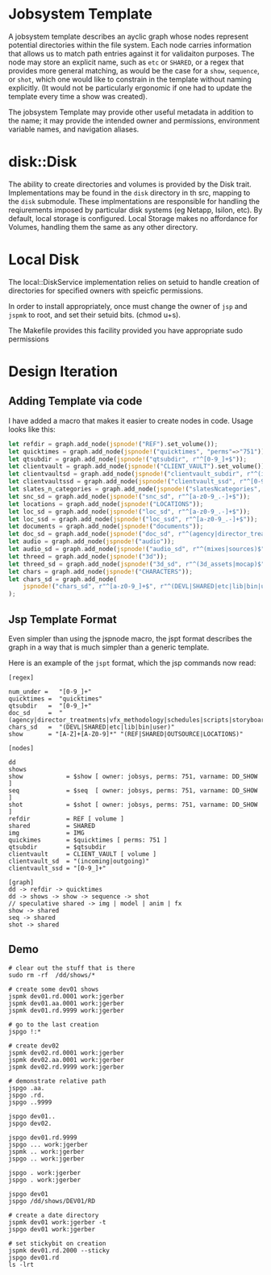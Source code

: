 # Jobsystem Template
A jobsystem template describes an ayclic graph whose nodes represent potential directories within the file system. Each node carries information that allows us to match path entries against it for validaiton purposes. The node may store an explicit name, such as `etc` or `SHARED`, or a regex that provides more general matching, as would be the case for a `show`, `sequence`, or `shot`, which one would like to constrain in the template without naming explicitly. (It would not be particularly ergonomic if one had to update the template every time a show was created).

The jobsystem Template may provide other useful metadata in addition to the name; it may provide the intended owner and permissions, environment variable names, and navigation aliases.

# disk::Disk

The ability to create directories and volumes is provided by the Disk trait. Implementations may be found in the `disk` directory in th src, mapping to the `disk` submodule. These implmentations are responsible for handling the reqiurements imposed by particular disk systems (eg Netapp, Isilon, etc). By default, local storage is configured. Local Storage makes no affordance for Volumes, handling them the same as any other directory.

# Local Disk
The local::DiskService implementation relies on setuid to handle creation of directories for specified owners with speicfic permissions.

In order to install appropriately, once must change the owner of `jsp` and `jspmk` to root, and set their setuid bits.
(chmod u+s).

The Makefile provides this facility provided you have appropriate sudo permissions

# Design Iteration

## Adding Template via code
I have added a macro that makes it easier to create nodes in code. Usage looks like this:

```rust
let refdir = graph.add_node(jspnode!("REF").set_volume());
let quicktimes = graph.add_node(jspnode!("quicktimes", "perms"=>"751"));
let qtsubdir = graph.add_node(jspnode!("qtsubdir", r"^[0-9_]+$"));
let clientvault = graph.add_node(jspnode!("CLIENT_VAULT").set_volume());
let clientvaultsd = graph.add_node(jspnode!("clientvault_subdir", r"^(incoming|outgoing)$"));
let clientvaultssd = graph.add_node(jspnode!("clientvault_ssd", r"^[0-9_]+$"));
let slates_n_categories = graph.add_node(jspnode!("slatesNcategories", r"(SLATES|CATGORIES)^$"));
let snc_sd = graph.add_node(jspnode!("snc_sd", r"^[a-z0-9_.-]+$"));
let locations = graph.add_node(jspnode!("LOCATIONS"));
let loc_sd = graph.add_node(jspnode!("loc_sd", r"^[a-z0-9_.-]+$"));
let loc_ssd = graph.add_node(jspnode!("loc_ssd", r"^[a-z0-9_.-]+$"));
let documents = graph.add_node(jspnode!("documents"));
let doc_sd = graph.add_node(jspnode!("doc_sd", r"^(agency|director_treatments|vfx_methodology|schedules|scripts|storyboards)$"));
let audio = graph.add_node(jspnode!("audio"));
let audio_sd = graph.add_node(jspnode!("audio_sd", r"^(mixes|sources)$"));
let threed = graph.add_node(jspnode!("3d"));
let threed_sd = graph.add_node(jspnode!("3d_sd", r"^(3d_assets|mocap)$"));
let chars = graph.add_node(jspnode!("CHARACTERS"));
let chars_sd = graph.add_node(
    jspnode!("chars_sd", r"^[a-z0-9_]+$", r"^(DEVL|SHARED|etc|lib|bin|user)$")
);
```

## Jsp Template Format
Even simpler than using the jspnode macro, the jspt format describes the graph
in a way that is much simpler than a generic template.

Here is an example of the `jspt` format, which the jsp commands now read:

```
[regex]

num_under =   "[0-9_]+"
quicktimes =  "quicktimes"
qtsubdir   =  "[0-9_]+" 
doc_sd     =  "(agency|director_treatments|vfx_methodology|schedules|scripts|storyboards)"
chars_sd   =  "(DEVL|SHARED|etc|lib|bin|user)"
show       = "[A-Z]+[A-Z0-9]*" "(REF|SHARED|OUTSOURCE|LOCATIONS)"

[nodes]

dd  
shows
show            = $show [ owner: jobsys, perms: 751, varname: DD_SHOW ]     
seq             = $seq  [ owner: jobsys, perms: 751, varname: DD_SHOW ]  
shot            = $shot [ owner: jobsys, perms: 751, varname: DD_SHOW ]  
refdir          = REF [ volume ]
shared          = SHARED
img             = IMG
quickimes       = $quicktimes [ perms: 751 ]
qtsubdir        = $qtsubdir
clientvault     = CLIENT_VAULT [ volume ]
clientvault_sd  = "(incoming|outgoing)"
clientvault_ssd = "[0-9_]+"

[graph] 
dd -> refdir -> quicktimes
dd -> shows -> show -> sequence -> shot
// speculative shared -> img | model | anim | fx 
show -> shared
seq -> shared
shot -> shared
```

## Demo
```
# clear out the stuff that is there
sudo rm -rf  /dd/shows/*

# create some dev01 shows
jspmk dev01.rd.0001 work:jgerber
jspmk dev01.aa.0001 work:jgerber
jspmk dev01.rd.9999 work:jgerber

# go to the last creation
jspgo !:*

# create dev02
jspmk dev02.rd.0001 work:jgerber
jspmk dev02.aa.0001 work:jgerber
jspmk dev02.rd.9999 work:jgerber

# demonstrate relative path 
jspgo .aa.
jspgo .rd.
jspgo ..9999

jspgo dev01..
jspgo dev02.

jspgo dev01.rd.9999
jspgo ... work:jgerber
jspmk .. work:jgerber
jspgo .. work:jgerber

jspgo . work:jgerber
jspgo . work:jgerber

jspgo dev01
jspgo /dd/shows/DEV01/RD

# create a date directory 
jspmk dev01 work:jgerber -t
jspgo dev01 work:jgerber 

# set stickybit on creation
jspmk dev01.rd.2000 --sticky 
jspgo dev01.rd
ls -lrt

 